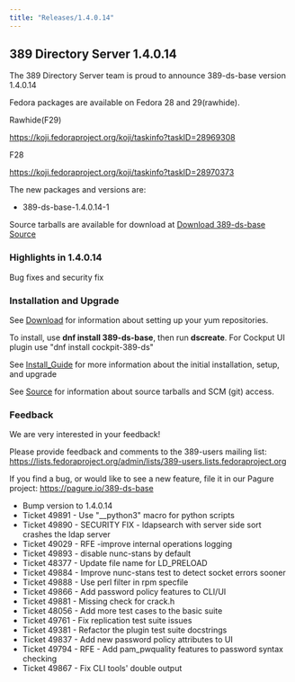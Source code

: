 ```yaml
---
title: "Releases/1.4.0.14"
---
```


389 Directory Server 1.4.0.14
-----------------------------

The 389 Directory Server team is proud to announce 389-ds-base version 1.4.0.14

Fedora packages are available on Fedora 28 and 29(rawhide).

Rawhide(F29)

<https://koji.fedoraproject.org/koji/taskinfo?taskID=28969308>

F28

<https://koji.fedoraproject.org/koji/taskinfo?taskID=28970373>

The new packages and versions are:

- 389-ds-base-1.4.0.14-1

Source tarballs are available for download at [Download 389-ds-base Source](https://releases.pagure.org/389-ds-base/389-ds-base-1.4.0.14.tar.bz2)

### Highlights in 1.4.0.14

Bug fixes and security fix

### Installation and Upgrade 

See [Download](../download.html) for information about setting up your yum repositories.

To install, use **dnf install 389-ds-base**, then run **dscreate**.  For Cockput UI plugin use "dnf install cockpit-389-ds"

See [Install\_Guide](../howto/howto-install-389.html) for more information about the initial installation, setup, and upgrade

See [Source](../development/source.html) for information about source tarballs and SCM (git) access.

### Feedback

We are very interested in your feedback!

Please provide feedback and comments to the 389-users mailing list: <https://lists.fedoraproject.org/admin/lists/389-users.lists.fedoraproject.org>

If you find a bug, or would like to see a new feature, file it in our Pagure project: <https://pagure.io/389-ds-base>

- Bump version to 1.4.0.14
- Ticket 49891 - Use "__python3" macro for python scripts
- Ticket 49890 - SECURITY FIX - ldapsearch with server side sort crashes the ldap server
- Ticket 49029 - RFE -improve internal operations logging
- Ticket 49893 - disable nunc-stans by default
- Ticket 48377 - Update file name for LD\_PRELOAD
- Ticket 49884 - Improve nunc-stans test to detect socket errors sooner
- Ticket 49888 - Use perl filter in rpm specfile
- Ticket 49866 - Add password policy features to CLI/UI
- Ticket 49881 - Missing check for crack.h
- Ticket 48056 - Add more test cases to the basic suite
- Ticket 49761 - Fix replication test suite issues
- Ticket 49381 - Refactor the plugin test suite docstrings
- Ticket 49837 - Add new password policy attributes to UI
- Ticket 49794 - RFE - Add pam_pwquality features to password syntax checking
- Ticket 49867 - Fix CLI tools' double output


